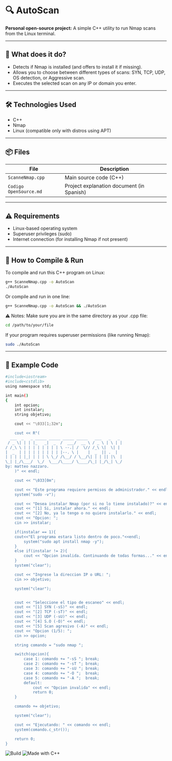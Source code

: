 # 🔍 AutoScan

**Personal open-source project:** A simple C++ utility to run Nmap scans from the Linux terminal.

---

## 🚀 What does it do?

- Detects if Nmap is installed (and offers to install it if missing).
- Allows you to choose between different types of scans: SYN, TCP, UDP, OS detection, or Aggressive scan.
- Executes the selected scan on any IP or domain you enter.

---

## 🛠️ Technologies Used

- C++
- Nmap
- Linux (compatible only with distros using APT)

---

## 📦 Files

| File                 | Description                           |
|----------------------|---------------------------------------|
| `ScanneNmap.cpp`      | Main source code (C++)                |
| `Codigo OpenSource.md`| Project explanation document (in Spanish) |

---

## ⚠️ Requirements

- Linux-based operating system
- Superuser privileges (sudo)
- Internet connection (for installing Nmap if not present)

---

## 🔧 How to Compile & Run
To compile and run this C++ program on Linux:
```bash
g++ ScanneNmap.cpp -o AutoScan
./AutoScan
```
Or compile and run in one line:
```bash
g++ ScanneNmap.cpp -o AutoScan && ./AutoScan
```
⚠️ Notes:
Make sure you are in the same directory as your .cpp file:
```bash
cd /path/to/your/file
```
If your program requires superuser permissions (like running Nmap):

```bash
sudo ./AutoScan
```

---

## 🔧 Example Code
```bash
#include<iostream>
#include<cstdlib>
using namespace std;

int main()
{
    int opcion;
    int instalar;
    string objetivo;

    cout << "\033[1;32m";

    cout << R"(
  ___  _   _ _____ _____ _____ _____   ___   _   _
 / _ \| | | |_   _|  _  /  ___/  __ \ / _ \ | \ | |
/ /_\ \ | | | | | | | | \ --.| /  \// /_\ \|  \| |
|  _  | | | | | | | | | |--. \ |    |  _  || .  |
| | | | |_| | | | \ \_/ /\__/ / \__/\| | | || |\  |
\_| |_/\___/  \_/  \___/\____/ \____/\_| |_/\_| \_/
by: matteo nazzaro.
    )" << endl;

    cout << "\033[0m";

    cout << "Este programa requiere permisos de administrador." << endl;
    system("sudo -v");

    cout << "Desea instalar Nmap (por si no lo tiene instalado)?" << endl;
    cout << "[1] Si, instalar ahora." << endl;
    cout << "[2] No, ya lo tengo o no quiero instalarlo." << endl;
    cout << "Opcion: ";
    cin >> instalar;

    if(instalar == 1){
    cout<<"El programa estara listo dentro de poco."<<endl;
        system("sudo apt install nmap -y");
    }
    else if(instalar != 2){
        cout << "Opcion invalida. Continuando de todas formas..." << endl;
    }
    system("clear");

    cout << "Ingrese la direccion IP o URL: ";
    cin >> objetivo;

    system("clear");


    cout << "Seleccione el tipo de escaneo" << endl;
    cout << "[1] SYN (-sS)" << endl;
    cout << "[2] TCP (-sT)" << endl;
    cout << "[3] UDP (-sU)" << endl;
    cout << "[4] S.O (-O)" << endl;
    cout << "[5] Scan agresivo (-A)" << endl;
    cout << "Opcion (1/5): ";
    cin >> opcion;

    string comando = "sudo nmap ";

    switch(opcion){
        case 1: comando += "-sS "; break;
        case 2: comando += "-sT "; break;
        case 3: comando += "-sU "; break;
        case 4: comando += "-O ";  break;
        case 5: comando += "-A ";  break;
        default:
            cout << "Opcion invalida" << endl;
            return 0;
    }

    comando += objetivo;

    system("clear");

    cout << "Ejecutando: " << comando << endl;
    system(comando.c_str());

    return 0;
}
```
![Build](https://img.shields.io/badge/build-passing-brightgreen)
![Made with C++](https://img.shields.io/badge/made%20with-C%2B%2B-blue)
